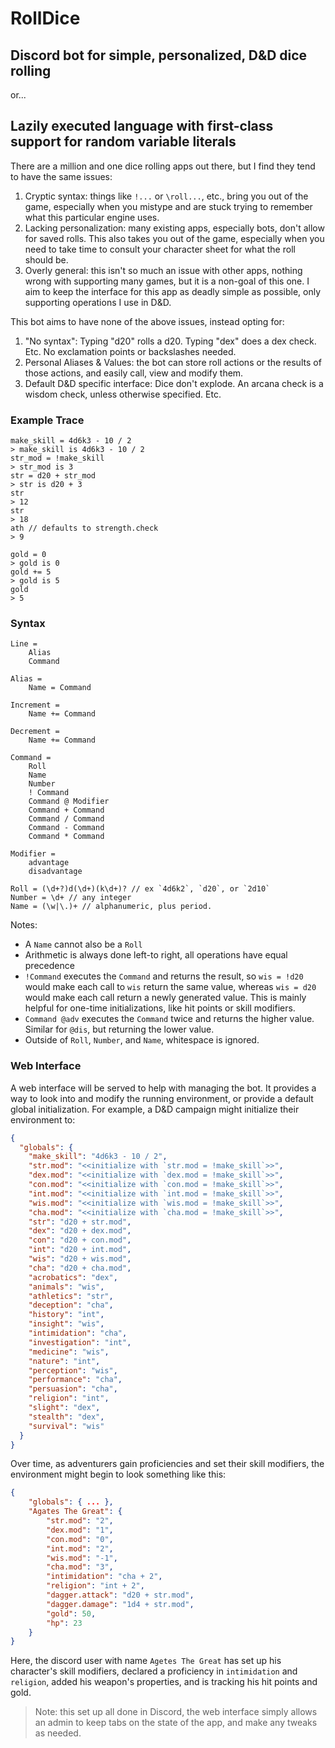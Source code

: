 # RollDice

## Discord bot for simple, personalized, D&D dice rolling
or...
## Lazily executed language with first-class support for random variable literals

There are a million and one dice rolling apps out there, but I find they tend to have the same issues:

1. Cryptic syntax: things like `!...` or `\roll...`, etc., bring you out of the game, especially when you mistype and are stuck trying to remember what this particular engine uses.
2. Lacking personalization: many existing apps, especially bots, don't allow for saved rolls. This also takes you out of the game, especially when you need to take time to consult your character sheet for what the roll should be.
3. Overly general: this isn't so much an issue with other apps, nothing wrong with supporting many games, but it is a non-goal of this one. I aim to keep the interface for this app as deadly simple as possible, only supporting operations I use in D&D.

This bot aims to have none of the above issues, instead opting for:

1. "No syntax": Typing "d20" rolls a d20. Typing "dex" does a dex check. Etc. No exclamation points or backslashes needed.
2. Personal Aliases & Values: the bot can store roll actions or the results of those actions, and easily call, view and modify them.
3. Default D&D specific interface: Dice don't explode. An arcana check is a wisdom check, unless otherwise specified. Etc.

### Example Trace

```
make_skill = 4d6k3 - 10 / 2
> make_skill is 4d6k3 - 10 / 2
str_mod = !make_skill
> str_mod is 3
str = d20 + str_mod
> str is d20 + 3
str
> 12
str
> 18
ath // defaults to strength.check
> 9

gold = 0
> gold is 0
gold += 5
> gold is 5
gold
> 5
```

### Syntax

```
Line =
    Alias
    Command

Alias =
    Name = Command

Increment =
    Name += Command

Decrement =
    Name += Command

Command =
    Roll
    Name
    Number
    ! Command
    Command @ Modifier
    Command + Command
    Command / Command
    Command - Command
    Command * Command

Modifier =
    advantage
    disadvantage

Roll = (\d+?)d(\d+)(k\d+)? // ex `4d6k2`, `d20`, or `2d10`
Number = \d+ // any integer
Name = (\w|\.)+ // alphanumeric, plus period.
```

Notes:

- A `Name` cannot also be a `Roll`
- Arithmetic is always done left-to right, all operations have equal precedence
- `!Command` executes the `Command` and returns the result, so `wis = !d20` would make each call to `wis` return the same value, whereas `wis = d20` would make each call return a newly generated value. This is mainly helpful for one-time initializations, like hit points or skill modifiers.
- `Command @adv` executes the `Command` twice and returns the higher value. Similar for `@dis`, but returning the lower value.
- Outside of `Roll`, `Number`, and `Name`, whitespace is ignored.

### Web Interface

A web interface will be served to help with managing the bot. It provides a way to look into and modify the running environment, or provide a default global initialization. For example, a D&D campaign might initialize their environment to:

```json
{
  "globals": {
    "make_skill": "4d6k3 - 10 / 2",
    "str.mod": "<<initialize with `str.mod = !make_skill`>>",
    "dex.mod": "<<initialize with `dex.mod = !make_skill`>>",
    "con.mod": "<<initialize with `con.mod = !make_skill`>>",
    "int.mod": "<<initialize with `int.mod = !make_skill`>>",
    "wis.mod": "<<initialize with `wis.mod = !make_skill`>>",
    "cha.mod": "<<initialize with `cha.mod = !make_skill`>>",
    "str": "d20 + str.mod",
    "dex": "d20 + dex.mod",
    "con": "d20 + con.mod",
    "int": "d20 + int.mod",
    "wis": "d20 + wis.mod",
    "cha": "d20 + cha.mod",
    "acrobatics": "dex",
    "animals": "wis",
    "athletics": "str",
    "deception": "cha",
    "history": "int",
    "insight": "wis",
    "intimidation": "cha",
    "investigation": "int",
    "medicine": "wis",
    "nature": "int",
    "perception": "wis",
    "performance": "cha",
    "persuasion": "cha",
    "religion": "int",
    "slight": "dex",
    "stealth": "dex",
    "survival": "wis"
  }
}
```

Over time, as adventurers gain proficiencies and set their skill modifiers, the environment might begin to look something like this:

```json
{
    "globals": { ... },
    "Agates The Great": {
        "str.mod": "2",
        "dex.mod": "1",
        "con.mod": "0",
        "int.mod": "2",
        "wis.mod": "-1",
        "cha.mod": "3",
        "intimidation": "cha + 2",
        "religion": "int + 2",
        "dagger.attack": "d20 + str.mod",
        "dagger.damage": "1d4 + str.mod",
        "gold": 50,
        "hp": 23
    }
}
```

Here, the discord user with name `Agetes The Great` has set up his character's skill modifiers, declared a proficiency in `intimidation` and `religion`, added his weapon's properties, and is tracking his hit points and gold.

> Note: this set up all done in Discord, the web interface simply allows an admin to keep tabs on the state of the app, and make any tweaks as needed.
